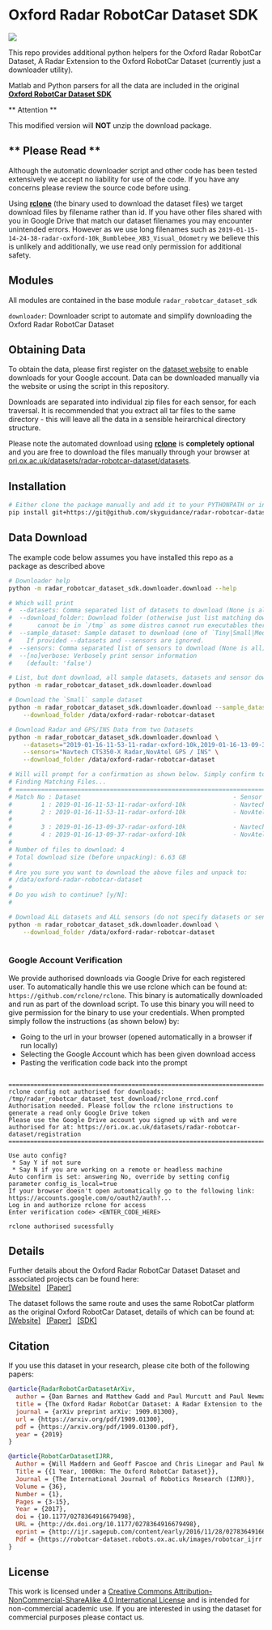 # Oxford Radar RobotCar Dataset SDK

![](docs/dataset-overview-overlay.png)

This repo provides additional python helpers for the Oxford Radar RobotCar Dataset, A Radar Extension to the Oxford RobotCar Dataset (currently just a downloader utility).

Matlab and Python parsers for all the data are included in the original [**Oxford RobotCar Dataset SDK**](https://github.com/ori-mrg/robotcar-dataset-sdk)

** Attention **

This modified version will **NOT** unzip the download package.

** Please Read **
--------------
Although the automatic downloader script and other code has been tested extensively we accept no liability for use of the code.
If you have any concerns please review the source code before using.

Using [**rclone**](https://github.com/rclone/rclone) (the binary used to download the dataset files) we target download files by filename rather than id.
If you have other files shared with you in Google Drive that match our dataset filenames you may encounter unintended errors.
However as we use long filenames such as `2019-01-15-14-24-38-radar-oxford-10k_Bumblebee_XB3_Visual_Odometry` we believe this is unlikely and additionally, we use read only permission for additional safety.


Modules
-----------
All modules are contained in the base module `radar_robotcar_dataset_sdk`

`downloader`: Downloader script to automate and simplify downloading the Oxford Radar RobotCar Dataset


Obtaining Data
--------------
To obtain the data, please first register on the [dataset website](http://ori.ox.ac.uk/datasets/radar-robotcar-dataset) to enable downloads for your Google account. Data can be downloaded manually via the website or using the script in this repository. 

Downloads are separated into individual zip files for each sensor, for each traversal. It is recommended that you extract all tar files to the same directory - this will leave all the data in a sensible heirarchical directory structure. 


Please note the automated download using [**rclone**](https://github.com/rclone/rclone) is **completely optional** and you are free to download the files manually through your browser at [ori.ox.ac.uk/datasets/radar-robotcar-dataset/datasets](https://ori.ox.ac.uk/datasets/radar-robotcar-dataset/datasets).

Installation 
--------------

```bash
# Either clone the package manually and add it to your PYTHONPATH or install it using:
pip install git+https://git@github.com/skyguidance/radar-robotcar-dataset-sdk.git
```

Data Download
--------------
The example code below assumes you have installed this repo as a package as described above

```bash
# Downloader help
python -m radar_robotcar_dataset_sdk.downloader.download --help

# Which will print
#  --datasets: Comma separated list of datasets to download (None is all)
#  --download_folder: Download folder (otherwise just list matching downloads). Please note on Linux this folder 
#       cannot be in `/tmp` as some distros cannot run executables there.
#  --sample_dataset: Sample dataset to download (one of `Tiny|Small|Medium|Large`).
#    If provided --datasets and --sensors are ignored.
#  --sensors: Comma separated list of sensors to download (None is all)
#  --[no]verbose: Verbosely print sensor information
#    (default: 'false')

# List, but dont download, all sample datasets, datasets and sensor downloads (no arguments)
python -m radar_robotcar_dataset_sdk.downloader.download

# Download the `Small` sample dataset
python -m radar_robotcar_dataset_sdk.downloader.download --sample_dataset Small \
	--download_folder /data/oxford-radar-robotcar-dataset

# Download Radar and GPS/INS Data from two Datasets
python -m radar_robotcar_dataset_sdk.downloader.download \
	--datasets="2019-01-16-11-53-11-radar-oxford-10k,2019-01-16-13-09-37-radar-oxford-10k" \
	--sensors="Navtech CTS350-X Radar,NovAtel GPS / INS" \
	--download_folder /data/oxford-radar-robotcar-dataset

# Will will prompt for a confirmation as shown below. Simply confirm to download data
# Finding Matching Files...
# ========================================================================================================================================================================================================================================
# Match No : Dataset                                          - Sensor                                             - Download Size     - Download Link
#        1 : 2019-01-16-11-53-11-radar-oxford-10k             - Navtech CTS350-X Radar                             - 3.3 GB            - https://drive.google.com/file/d/1bQviDEkU20uq-xGeHrciaA5YeOr1-uyW
#        2 : 2019-01-16-11-53-11-radar-oxford-10k             - NovAtel GPS / INS                                  - 16.4 MB           - https://drive.google.com/file/d/1b1wNBtSumoqUeYxAMCwcjEKHPOZpn36h
# 
#        3 : 2019-01-16-13-09-37-radar-oxford-10k             - Navtech CTS350-X Radar                             - 3.3 GB            - https://drive.google.com/file/d/17IP4JagskFe2q_yIky-wgBjUUYYtMXxl
#        4 : 2019-01-16-13-09-37-radar-oxford-10k             - NovAtel GPS / INS                                  - 16.5 MB           - https://drive.google.com/file/d/1vVlNaCqY2jwohm8k_oCOWyQKyB1jR8cq
# 
# Number of files to download: 4
# Total download size (before unpacking): 6.63 GB
# 
# Are you sure you want to download the above files and unpack to:
# /data/oxford-radar-robotcar-dataset
# 
# Do you wish to continue? [y/N]:
# 

# Download ALL datasets and ALL sensors (do not specify datasets or sensors)
python -m radar_robotcar_dataset_sdk.downloader.download \
	--download_folder /data/oxford-radar-robotcar-dataset
	
```
### Google Account Verification

We provide authorised downloads via Google Drive for each registered user.
To automatically handle this we use rclone which can be found at: `https://github.com/rclone/rclone`.
This binary is automatically downloaded and run as part of the download script.
To use this binary you will need to give permission for the binary to use your credentials.
When prompted simply follow the instructions (as shown below) by:

- Going to the url in your browser (opened automatically in a browser if run locally)
- Selecting the Google Account which has been given download access
- Pasting the verification code back into the prompt


```

====================================================================================================
rclone config not authorised for downloads: /tmp/radar_robotcar_dataset_test_download/rclone_rrcd.conf
Authorisation needed. Please follow the rclone instructions to generate a read only Google Drive token
Please use the Google Drive account you signed up with and were authorised for at: https://ori.ox.ac.uk/datasets/radar-robotcar-dataset/registration
====================================================================================================

Use auto config?
 * Say Y if not sure
 * Say N if you are working on a remote or headless machine
Auto confirm is set: answering No, override by setting config parameter config_is_local=true
If your browser doesn't open automatically go to the following link: https://accounts.google.com/o/oauth2/auth?...
Log in and authorize rclone for access
Enter verification code> <ENTER_CODE_HERE>

rclone authorised sucessfully

```


Details
-----------

Further details about the Oxford Radar RobotCar Dataset Dataset and associated projects can be found here: 
<br> [[Website]](https://ori.ox.ac.uk/datasets/radar-robotcar-dataset) &nbsp;&nbsp;[[Paper]](https://arxiv.org/pdf/1909.01300)

The dataset follows the same route and uses the same RobotCar platform as the original Oxford RobotCar Dataset, details of which can be found at:
<br> [[Website]](https://robotcar-dataset.robots.ox.ac.uk) &nbsp;&nbsp;[[Paper]](https://robotcar-dataset.robots.ox.ac.uk/images/robotcar_ijrr.pdf) &nbsp;&nbsp;[[SDK]](https://github.com/ori-drs/robotcar-dataset-sdk)


Citation
--------------
If you use this dataset in your research, please cite both of the following papers:

```bibtex
@article{RadarRobotCarDatasetArXiv,
  author = {Dan Barnes and Matthew Gadd and Paul Murcutt and Paul Newman and Ingmar Posner},
  title = {The Oxford Radar RobotCar Dataset: A Radar Extension to the Oxford RobotCar Dataset},
  journal = {arXiv preprint arXiv: 1909.01300},
  url = {https://arxiv.org/pdf/1909.01300},
  pdf = {https://arxiv.org/pdf/1909.01300.pdf},
  year = {2019}
}
```
```bibtex
@article{RobotCarDatasetIJRR, 
  Author = {Will Maddern and Geoff Pascoe and Chris Linegar and Paul Newman}, 
  Title = {{1 Year, 1000km: The Oxford RobotCar Dataset}}, 
  Journal = {The International Journal of Robotics Research (IJRR)}, 
  Volume = {36}, 
  Number = {1}, 
  Pages = {3-15}, 
  Year = {2017}, 
  doi = {10.1177/0278364916679498}, 
  URL = {http://dx.doi.org/10.1177/0278364916679498}, 
  eprint = {http://ijr.sagepub.com/content/early/2016/11/28/0278364916679498.full.pdf+html}, 
  Pdf = {https://robotcar-dataset.robots.ox.ac.uk/images/robotcar_ijrr.pdf}
}
```

License
--------------
This work is licensed under a [Creative Commons Attribution-NonCommercial-ShareAlike 4.0 International License](http://creativecommons.org/licenses/by-nc-sa/4.0) and is intended for non-commercial academic use. If you are interested in using the dataset for commercial purposes please contact us.
